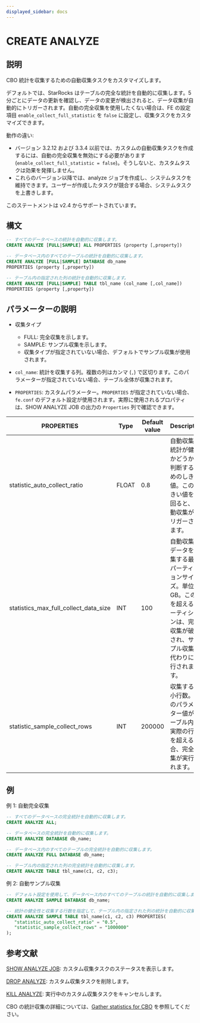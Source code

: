 ```yaml
---
displayed_sidebar: docs
---
```


# CREATE ANALYZE

## 説明

CBO 統計を収集するための自動収集タスクをカスタマイズします。

デフォルトでは、StarRocks はテーブルの完全な統計を自動的に収集します。5 分ごとにデータの更新を確認し、データの変更が検出されると、データ収集が自動的にトリガーされます。自動の完全収集を使用したくない場合は、FE の設定項目 `enable_collect_full_statistic` を `false` に設定し、収集タスクをカスタマイズできます。

動作の違い:
- バージョン 3.2.12 および 3.3.4 以前では、カスタムの自動収集タスクを作成するには、自動の完全収集を無効にする必要があります (`enable_collect_full_statistic = false`)。そうしないと、カスタムタスクは効果を発揮しません。
- これらのバージョン以降では、analyze ジョブを作成し、システムタスクを維持できます。ユーザーが作成したタスクが競合する場合、システムタスクを上書きします。

このステートメントは v2.4 からサポートされています。

## 構文

```SQL
-- すべてのデータベースの統計を自動的に収集します。
CREATE ANALYZE [FULL|SAMPLE] ALL PROPERTIES (property [,property])

-- データベース内のすべてのテーブルの統計を自動的に収集します。
CREATE ANALYZE [FULL|SAMPLE] DATABASE db_name
PROPERTIES (property [,property])

-- テーブル内の指定された列の統計を自動的に収集します。
CREATE ANALYZE [FULL|SAMPLE] TABLE tbl_name (col_name [,col_name])
PROPERTIES (property [,property])
```

## パラメーターの説明

- 収集タイプ
  - FULL: 完全収集を示します。
  - SAMPLE: サンプル収集を示します。
  - 収集タイプが指定されていない場合、デフォルトでサンプル収集が使用されます。

- `col_name`: 統計を収集する列。複数の列はカンマ (`,`) で区切ります。このパラメーターが指定されていない場合、テーブル全体が収集されます。

- `PROPERTIES`: カスタムパラメーター。`PROPERTIES` が指定されていない場合、`fe.conf` のデフォルト設定が使用されます。実際に使用されるプロパティは、SHOW ANALYZE JOB の出力の `Properties` 列で確認できます。

| **PROPERTIES**                        | **Type** | **Default value** | **Description**                                              |
| ------------------------------------- | -------- | ----------------- | ------------------------------------------------------------ |
| statistic_auto_collect_ratio          | FLOAT    | 0.8               | 自動収集の統計が健全かどうかを判断するためのしきい値。このしきい値を下回ると、自動収集がトリガーされます。 |
| statistics_max_full_collect_data_size | INT      | 100               | 自動収集でデータを収集する最大パーティションサイズ。単位: GB。この値を超えるパーティションは、完全収集が破棄され、サンプル収集が代わりに実行されます。 |
| statistic_sample_collect_rows         | INT      | 200000            | 収集する最小行数。このパラメーター値がテーブル内の実際の行数を超える場合、完全収集が実行されます。 |

## 例

例 1: 自動完全収集

```SQL
-- すべてのデータベースの完全統計を自動的に収集します。
CREATE ANALYZE ALL;

-- データベースの完全統計を自動的に収集します。
CREATE ANALYZE DATABASE db_name;

-- データベース内のすべてのテーブルの完全統計を自動的に収集します。
CREATE ANALYZE FULL DATABASE db_name;

-- テーブル内の指定された列の完全統計を自動的に収集します。
CREATE ANALYZE TABLE tbl_name(c1, c2, c3); 
```

例 2: 自動サンプル収集

```SQL
-- デフォルト設定を使用して、データベース内のすべてのテーブルの統計を自動的に収集します。
CREATE ANALYZE SAMPLE DATABASE db_name;

-- 統計の健全性と収集する行数を指定して、テーブル内の指定された列の統計を自動的に収集します。
CREATE ANALYZE SAMPLE TABLE tbl_name(c1, c2, c3) PROPERTIES(
   "statistic_auto_collect_ratio" = "0.5",
   "statistic_sample_collect_rows" = "1000000"
);
```

## 参考文献

[SHOW ANALYZE JOB](SHOW_ANALYZE_JOB.md): カスタム収集タスクのステータスを表示します。

[DROP ANALYZE](DROP_ANALYZE.md): カスタム収集タスクを削除します。

[KILL ANALYZE](KILL_ANALYZE.md): 実行中のカスタム収集タスクをキャンセルします。

CBO の統計収集の詳細については、[Gather statistics for CBO](../../../using_starrocks/Cost_based_optimizer.md) を参照してください。